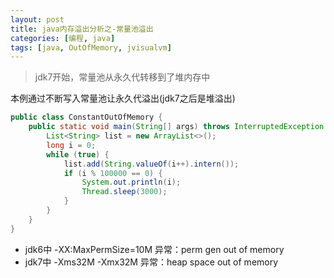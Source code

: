 ```yaml
---
layout: post
title: java内存溢出分析之-常量池溢出
categories: [编程, java]
tags: [java, OutOfMemory, jvisualvm]
---
```


> jdk7开始，常量池从永久代转移到了堆内存中

本例通过不断写入常量池让永久代溢出(jdk7之后是堆溢出)
```java
public class ConstantOutOfMemory {
    public static void main(String[] args) throws InterruptedException {
        List<String> list = new ArrayList<>();
        long i = 0;
        while (true) {
            list.add(String.valueOf(i++).intern());
            if (i % 100000 == 0) {
                System.out.println(i);
                Thread.sleep(3000);
            }
        }
    }
}
```

* jdk6中 -XX:MaxPermSize=10M 异常：perm gen out of memory
* jdk7中 -Xms32M -Xmx32M 异常：heap space out of memory